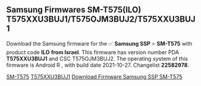 <h2>Samsung Firmwares SM-T575(ILO) T575XXU3BUJ1/T575OJM3BUJ2/T575XXU3BUJ1</h2>
Download the Samsung firmware for the ✅ <strong>Samsung SSP </strong> ⭐ <strong>SM-T575</strong> with product code <strong>ILO</strong> <strong> from Israel</strong>. This firmware has version number PDA <strong>T575XXU3BUJ1</strong> and CSC T575OJM3BUJ2. The operating system of this firmware is Android R , with build date 2021-10-27. Changelist <strong>22582978</strong>.


[SM-T575](https://samfirm.shop/samsung/model/SM-T575)
[T575XXU3BUJ1](https://samfirm.shop/samsung/pda/T575XXU3BUJ1)
[Download Firmware Samsung SSP SM-T575](https://samfirm.shop/samsung/firmware/469747)
